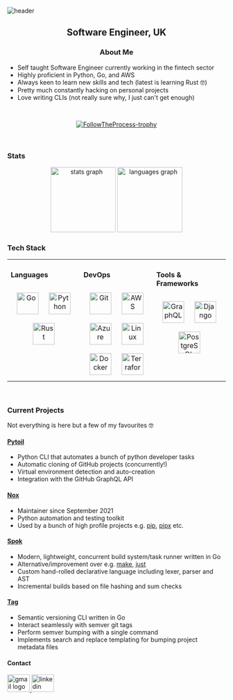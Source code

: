 ![header](https://capsule-render.vercel.app/api?type=transparent&color=auto&height=300&section=header&text=FollowTheProcess&fontSize=90&fontColor=5c61f2)

<h2 align="center">Software Engineer, UK</h2>

<h3 align="center">About Me</h3>

- Self taught Software Engineer currently working in the fintech sector
- Highly proficient in Python, Go, and AWS
- Always keen to learn new skills and tech (latest is learning Rust 🤓)
- Pretty much constantly hacking on personal projects
- Love writing CLIs (not really sure why, I just can't get enough)

<br>
<p align="center"> <a href="https://github.com/ryo-ma/github-profile-trophy"><img src="https://github-profile-trophy.vercel.app/?username=FollowTheProcess&title=Commits,Issues,PullRequest,Repositories,Stars&theme=nord&column=-1" alt="FollowTheProcess-trophy" /></a> </p>
<br>

### Stats

<div align="center">
  <img src="https://github-readme-stats.vercel.app/api?hide_title=false&hide_rank=false&show_icons=true&include_all_commits=true&count_private=true&disable_animations=false&theme=dracula&locale=en&hide_border=false&username=FollowTheProcess" height="150" alt="stats graph"  />
  <img src="https://github-readme-stats.vercel.app/api/top-langs?locale=en&hide_title=false&layout=compact&card_width=320&langs_count=5&theme=dracula&hide_border=false&username=FollowTheProcess&exclude_repo=followtheprocess.github.io" height="150" alt="languages graph"  />
</div>

### Tech Stack

<table><tr><td valign="top" width="33%">

#### Languages  

<div align="center">  
<a href="https://go.dev/" target="_blank"><img style="margin: 10px" src="https://profilinator.rishav.dev/skills-assets/go-original.svg" alt="Go" height="50" /></a>  
<a href="https://www.python.org/" target="_blank"><img style="margin: 10px" src="https://profilinator.rishav.dev/skills-assets/python-original.svg" alt="Python" height="50" /></a>  
<a href="https://www.rust-lang.org/" target="_blank"><img style="margin: 10px" src="https://profilinator.rishav.dev/skills-assets/rust-plain.svg" alt="Rust" height="50" /></a>  
</div>

</td><td valign="top" width="33%">

#### DevOps  

<div align="center">  
<a href="https://github.com/" target="_blank"><img style="margin: 10px" src="https://profilinator.rishav.dev/skills-assets/git-scm-icon.svg" alt="Git" height="50" /></a>  
<a href="https://aws.amazon.com/" target="_blank"><img style="margin: 10px" src="https://profilinator.rishav.dev/skills-assets/amazonwebservices-original-wordmark.svg" alt="AWS" height="50" /></a>  
<a href="https://azure.microsoft.com/en-in/" target="_blank"><img style="margin: 10px" src="https://profilinator.rishav.dev/skills-assets/microsoft_azure-icon.svg" alt="Azure" height="50" /></a>  
<a href="https://www.linux.org/" target="_blank"><img style="margin: 10px" src="https://profilinator.rishav.dev/skills-assets/linux-original.svg" alt="Linux" height="50" /></a>  
<a href="https://www.docker.com/" target="_blank"><img style="margin: 10px" src="https://profilinator.rishav.dev/skills-assets/docker-original-wordmark.svg" alt="Docker" height="50" /></a>  
<a href="https://www.terraform.io/" target="_blank"><img style="margin: 10px" src="https://profilinator.rishav.dev/skills-assets/terraformio-icon.svg" alt="Terraform" height="50" /></a>  
</div>

</td><td valign="top" width="33%">

#### Tools & Frameworks  

<div align="center">  
<a href="https://graphql.org/" target="_blank"><img style="margin: 10px" src="https://profilinator.rishav.dev/skills-assets/graphql.png" alt="GraphQL" height="50" /></a>  
<a href="https://www.djangoproject.com/" target="_blank"><img style="margin: 10px" src="https://profilinator.rishav.dev/skills-assets/django-original.svg" alt="Django" height="50" /></a>  
<a href="https://www.postgresql.org/" target="_blank"><img style="margin: 10px" src="https://profilinator.rishav.dev/skills-assets/postgresql-original-wordmark.svg" alt="PostgreSQL" height="50" /></a>  
</div>

</td></tr></table>  

<br/>  

### Current Projects

Not everything is here but a few of my favourites 🤓

#### [Pytoil]

- Python CLI that automates a bunch of python developer tasks
- Automatic cloning of GitHub projects (concurrently!)
- Virtual environment detection and auto-creation
- Integration with the GitHub GraphQL API

#### [Nox]

- Maintainer since September 2021
- Python automation and testing toolkit
- Used by a bunch of high profile projects e.g. [pip], [pipx] etc.

#### [Spok]

- Modern, lightweight, concurrent build system/task runner written in Go
- Alternative/improvement over e.g. [make], [just]
- Custom hand-rolled declarative language including lexer, parser and AST
- Incremental builds based on file hashing and sum checks

#### [Tag]

- Semantic versioning CLI written in Go
- Interact seamlessly with semver git tags
- Perform semver bumping with a single command
- Implements search and replace templating for bumping project metadata files

#### Contact

<div align="left">
  <a href="mailto:tomfleet2018@gmail.com" target="_blank">
    <img src="https://raw.githubusercontent.com/maurodesouza/profile-readme-generator/master/src/assets/icons/social/gmail/default.svg" width="52" height="40" alt="gmail logo"  />
  </a>
  <a href="https://www.linkedin.com/in/tom-fleet-03b03280/" target="_blank">
    <img src="https://raw.githubusercontent.com/maurodesouza/profile-readme-generator/master/src/assets/icons/social/linkedin/default.svg" width="52" height="40" alt="linkedin logo"  />
  </a>
</div>

[pip]: https://github.com/pypa/pip
[pipx]: http://github.com/pypa/pipx
[make]: https://www.gnu.org/software/make/
[just]: https://github.com/casey/just
[Nox]: https://github.com/wntrblm/nox
[Pytoil]: https://github.com/FollowTheProcess/pytoil
[Spok]: https://github.com/FollowTheProcess/spok
[Tag]: https://github.com/FollowTheProcess/tag
